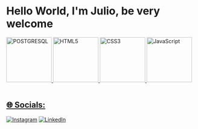 # Hello World, I'm Julio, be very welcome

<table>
  <a href="https://github.com/leehxd">
    <img src="https://img.icons8.com/color/2x/postgreSQL.png" width="120" alt="POSTGRESQL">
  <img src="https://img.icons8.com/color/2x/html-5.png" width="120" alt="HTML5">
  <img src="https://img.icons8.com/color/2x/css3.png" width="120" alt="CSS3">
  <img src="https://img.icons8.com/nolan/2x/javascript.png" width="120" alt="JavaScript">
</table>

## 🌐 Socials:
[![Instagram](https://img.shields.io/badge/Instagram-%23E4405F.svg?logo=Instagram&logoColor=white)](https://instagram.com/Jdesz_) [![LinkedIn](https://img.shields.io/badge/LinkedIn-%230077B5.svg?logo=linkedin&logoColor=white)](https://linkedin.com/in/juliodev25) 




